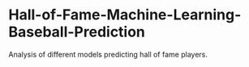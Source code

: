 # Hall-of-Fame-Machine-Learning-Baseball-Prediction
Analysis of different models predicting hall of fame players.

